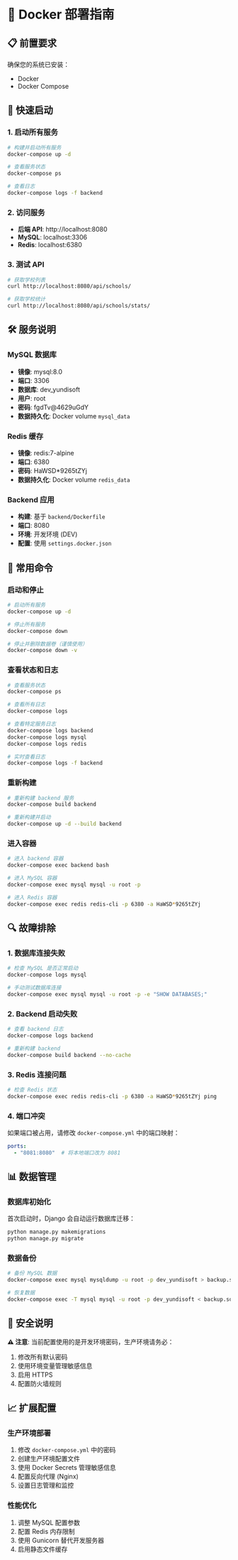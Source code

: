 # 🐳 Docker 部署指南

## 📋 前置要求

确保您的系统已安装：
- Docker
- Docker Compose

## 🚀 快速启动

### 1. 启动所有服务
```bash
# 构建并启动所有服务
docker-compose up -d

# 查看服务状态
docker-compose ps

# 查看日志
docker-compose logs -f backend
```

### 2. 访问服务
- **后端 API**: http://localhost:8080
- **MySQL**: localhost:3306
- **Redis**: localhost:6380

### 3. 测试 API
```bash
# 获取学校列表
curl http://localhost:8080/api/schools/

# 获取学校统计
curl http://localhost:8080/api/schools/stats/
```

## 🛠️ 服务说明

### MySQL 数据库
- **镜像**: mysql:8.0
- **端口**: 3306
- **数据库**: dev_yundisoft
- **用户**: root
- **密码**: fgdTv@4629uGdY
- **数据持久化**: Docker volume `mysql_data`

### Redis 缓存
- **镜像**: redis:7-alpine
- **端口**: 6380
- **密码**: HaWSD*9265tZYj
- **数据持久化**: Docker volume `redis_data`

### Backend 应用
- **构建**: 基于 `backend/Dockerfile`
- **端口**: 8080
- **环境**: 开发环境 (DEV)
- **配置**: 使用 `settings.docker.json`

## 🔧 常用命令

### 启动和停止
```bash
# 启动所有服务
docker-compose up -d

# 停止所有服务
docker-compose down

# 停止并删除数据卷（谨慎使用）
docker-compose down -v
```

### 查看状态和日志
```bash
# 查看服务状态
docker-compose ps

# 查看所有日志
docker-compose logs

# 查看特定服务日志
docker-compose logs backend
docker-compose logs mysql
docker-compose logs redis

# 实时查看日志
docker-compose logs -f backend
```

### 重新构建
```bash
# 重新构建 backend 服务
docker-compose build backend

# 重新构建并启动
docker-compose up -d --build backend
```

### 进入容器
```bash
# 进入 backend 容器
docker-compose exec backend bash

# 进入 MySQL 容器
docker-compose exec mysql mysql -u root -p

# 进入 Redis 容器
docker-compose exec redis redis-cli -p 6380 -a HaWSD*9265tZYj
```

## 🔍 故障排除

### 1. 数据库连接失败
```bash
# 检查 MySQL 是否正常启动
docker-compose logs mysql

# 手动测试数据库连接
docker-compose exec mysql mysql -u root -p -e "SHOW DATABASES;"
```

### 2. Backend 启动失败
```bash
# 查看 backend 日志
docker-compose logs backend

# 重新构建 backend
docker-compose build backend --no-cache
```

### 3. Redis 连接问题
```bash
# 检查 Redis 状态
docker-compose exec redis redis-cli -p 6380 -a HaWSD*9265tZYj ping
```

### 4. 端口冲突
如果端口被占用，请修改 `docker-compose.yml` 中的端口映射：
```yaml
ports:
  - "8081:8080"  # 将本地端口改为 8081
```

## 📊 数据管理

### 数据库初始化
首次启动时，Django 会自动运行数据库迁移：
```bash
python manage.py makemigrations
python manage.py migrate
```

### 数据备份
```bash
# 备份 MySQL 数据
docker-compose exec mysql mysqldump -u root -p dev_yundisoft > backup.sql

# 恢复数据
docker-compose exec -T mysql mysql -u root -p dev_yundisoft < backup.sql
```

## 🔐 安全说明

**⚠️ 注意**: 当前配置使用的是开发环境密码，生产环境请务必：
1. 修改所有默认密码
2. 使用环境变量管理敏感信息
3. 启用 HTTPS
4. 配置防火墙规则

## 📈 扩展配置

### 生产环境部署
1. 修改 `docker-compose.yml` 中的密码
2. 创建生产环境配置文件
3. 使用 Docker Secrets 管理敏感信息
4. 配置反向代理 (Nginx)
5. 设置日志管理和监控

### 性能优化
1. 调整 MySQL 配置参数
2. 配置 Redis 内存限制
3. 使用 Gunicorn 替代开发服务器
4. 启用静态文件缓存 